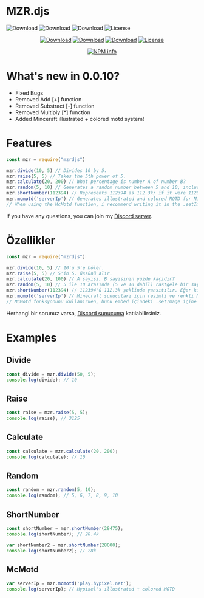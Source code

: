 # MZR.djs

![Download](https://img.shields.io/npm/dt/mzrdjs.svg?style=flat-square) ![Download](https://img.shields.io/npm/dw/mzrdjs.svg?style=flat-square) ![Download](https://img.shields.io/npm/dm/mzrdjs.svg?style=flat-square) ![License](https://img.shields.io/npm/l/mzrdjs.svg?style=flat-square)
<div align="center">
<p>
    <a href="https://www.npmjs.com/package/mzrdjs"><img src="https://img.shields.io/npm/dt/mzrdjs.svg?style=flat-square" alt="Download" /></a>
    <a href="https://www.npmjs.com/package/mzrdjs"><img src="https://img.shields.io/npm/dw/mzrdjs.svg?style=flat-square" alt="Download" /></a>
    <a href="https://www.npmjs.com/package/mzrdjs"><img src="https://img.shields.io/npm/dm/mzrdjs.svg?style=flat-square" alt="Download" /></a>
    <a href="https://www.npmjs.com/package/mzrdjs"><img src="https://img.shields.io/npm/l/mzrdjs.svg?style=flat-square" alt="License" /></a>
 </p>
<p>
   <a href="https://nodei.co/npm/mzrdjs/"><img src="https://nodei.co/npm/selfbot-discord.png?downloads=true&stars=true" alt="NPM info" /></a>
 </p>
</div>

# What's new in 0.0.10?
- Fixed Bugs
- Removed Add [+] function
- Removed Substract [-] function
- Removed Multiply [*] function
- Added Minceraft illustrated + colored motd system!

# Features

```js
const mzr = require("mzrdjs")

mzr.divide(10, 5) // Divides 10 by 5.
mzr.raise(5, 5) // Takes the 5th power of 5.
mzr.calculate(20, 200) // What percentage is number A of number B?
mzr.random(5, 10) // Generates a random number between 5 and 10, inclusive.
mzr.shortNumber(112394) // Represents 112394 as 112.3k; if it were 112000, it would be represented as 112k.
mzr.mcmotd('serverIp') // Generates illustrated and colored MOTD for Minceraft servers.
// When using the McMotd function, i recommend writing it in the .setImage in the embed.
```
If you have any questions, you can join my [Discord server](https://discord.gg/mzrdev).


# Özellikler

```js
const mzr = require("mzrdjs")

mzr.divide(10, 5) // 10'u 5'e böler.
mzr.raise(5, 5) // 5'in 5. üssünü alır.
mzr.calculate(20, 100) // A sayısı, B sayısının yüzde kaçıdır?
mzr.random(5, 10) // 5 ile 10 arasında (5 ve 10 dahil) rastgele bir sayı oluşturur.
mzr.shortNumber(112394) // 112394'ü 112.3k şeklinde yansıtılır. Eğer ki 112000 olsaydı 112k olarak yansıtılırdı.
mzr.mcmotd('serverIp') // Minecraft sunucuları için resimli ve renkli MOTD oluşturur.
// McMotd fonksyonunu kullanırken, bunu embed içindeki .setImage içine yazmanızı öneririm.
```
Herhangi bir sorunuz varsa, [Discord sunucuma](https://discord.gg/mzrdev) katılabilirsiniz.

# Examples

## Divide
```js
const divide = mzr.divide(50, 5);
console.log(divide); // 10
```
## Raise
```js
const raise = mzr.raise(5, 5);
console.log(raise); // 3125
```
## Calculate
```js
const calculate = mzr.calculate(20, 200);
console.log(calculate); // 10
```
## Random
```js
const random = mzr.random(5, 10);
console.log(random); // 5, 6, 7, 8, 9, 10
```
## ShortNumber
```js
const shortNumber = mzr.shortNumber(28475);
console.log(shortNumber); // 28.4k

var shortNumber2 = mzr.shortNumber(28000);
console.log(shortNumber2); // 28k
```
## McMotd
```js
var serverIp = mzr.mcmotd('play.hypixel.net');
console.log(serverIp); // Hypixel's illustrated + colored MOTD
```
